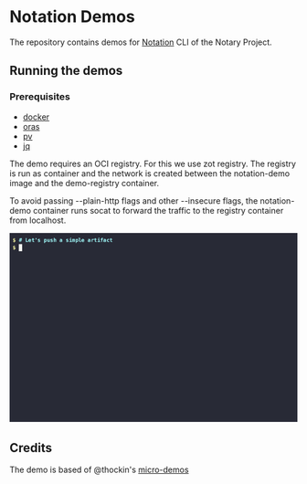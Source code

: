 # Notation Demos

The repository contains demos for [Notation](https://github.com/notaryproject/notation) CLI of the Notary Project. 

## Running the demos

### Prerequisites

- [docker](https://docs.docker.com/get-docker/)
- [oras](https://oras.land/docs/how_to_guides/installation)
- [pv](https://ss64.com/bash/pv.html)
- [jq](https://stedolan.github.io/jq/)

The demo requires an OCI registry. For this we use zot registry. The registry is run as container and the network is created between the notation-demo image and the demo-registry container. 

To avoid passing --plain-http flags and other --insecure flags, the notation-demo container runs socat to forward the traffic to the registry container from localhost.

![Notation Demos](images/sign-demo.gif)

## Credits

The demo is based of @thockin's [micro-demos]

[micro-demos]: https://github.com/thockin/micro-demos